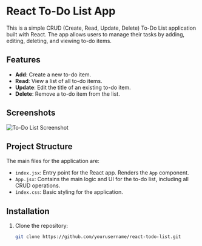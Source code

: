 # React To-Do List App

This is a simple CRUD (Create, Read, Update, Delete) To-Do List application built with React. The app allows users to manage their tasks by adding, editing, deleting, and viewing to-do items.

## Features

- **Add**: Create a new to-do item.
- **Read**: View a list of all to-do items.
- **Update**: Edit the title of an existing to-do item.
- **Delete**: Remove a to-do item from the list.

## Screenshots

![To-Do List Screenshot](./screenshot.png)

## Project Structure

The main files for the application are:
- `index.jsx`: Entry point for the React app. Renders the `App` component.
- `App.jsx`: Contains the main logic and UI for the to-do list, including all CRUD operations.
- `index.css`: Basic styling for the application.

## Installation

1. Clone the repository:
   ```bash
   git clone https://github.com/yourusername/react-todo-list.git

